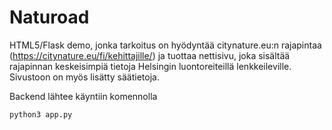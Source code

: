 # Naturoad

HTML5/Flask demo, jonka tarkoitus on hyödyntää citynature.eu:n rajapintaa (https://citynature.eu/fi/kehittajille/) ja tuottaa nettisivu, joka sisältää rajapinnan keskeisimpiä tietoja Helsingin luontoreiteillä lenkkeileville. Sivustoon on myös lisätty säätietoja.

Backend lähtee käyntiin komennolla
```
python3 app.py
```